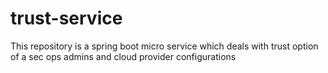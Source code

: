 # trust-service
This repository is a spring boot micro service which deals with trust option of a sec ops admins and cloud provider configurations 
